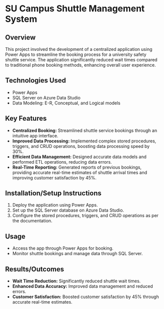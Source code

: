 # SU Campus Shuttle Management System

## Overview
This project involved the development of a centralized application using Power Apps to streamline the booking process for a university safety shuttle service. The application significantly reduced wait times compared to traditional phone booking methods, enhancing overall user experience.

## Technologies Used
- Power Apps
- SQL Server on Azure Data Studio
- Data Modeling: E-R, Conceptual, and Logical models

## Key Features
- **Centralized Booking:** Streamlined shuttle service bookings through an intuitive app interface.
- **Improved Data Processing:** Implemented complex stored procedures, triggers, and CRUD operations, boosting data processing speed by 30%.
- **Efficient Data Management:** Designed accurate data models and performed ETL operations, reducing data errors.
- **Real-Time Reporting:** Generated reports of previous bookings, providing accurate real-time estimates of shuttle arrival times and improving customer satisfaction by 45%.

## Installation/Setup Instructions
1. Deploy the application using Power Apps.
2. Set up the SQL Server database on Azure Data Studio.
3. Configure the stored procedures, triggers, and CRUD operations as per the documentation.

## Usage
- Access the app through Power Apps for booking.
- Monitor shuttle bookings and manage data through SQL Server.

## Results/Outcomes
- **Wait Time Reduction:** Significantly reduced shuttle wait times.
- **Enhanced Data Accuracy:** Improved data management and reduced errors.
- **Customer Satisfaction:** Boosted customer satisfaction by 45% through accurate real-time estimates.
